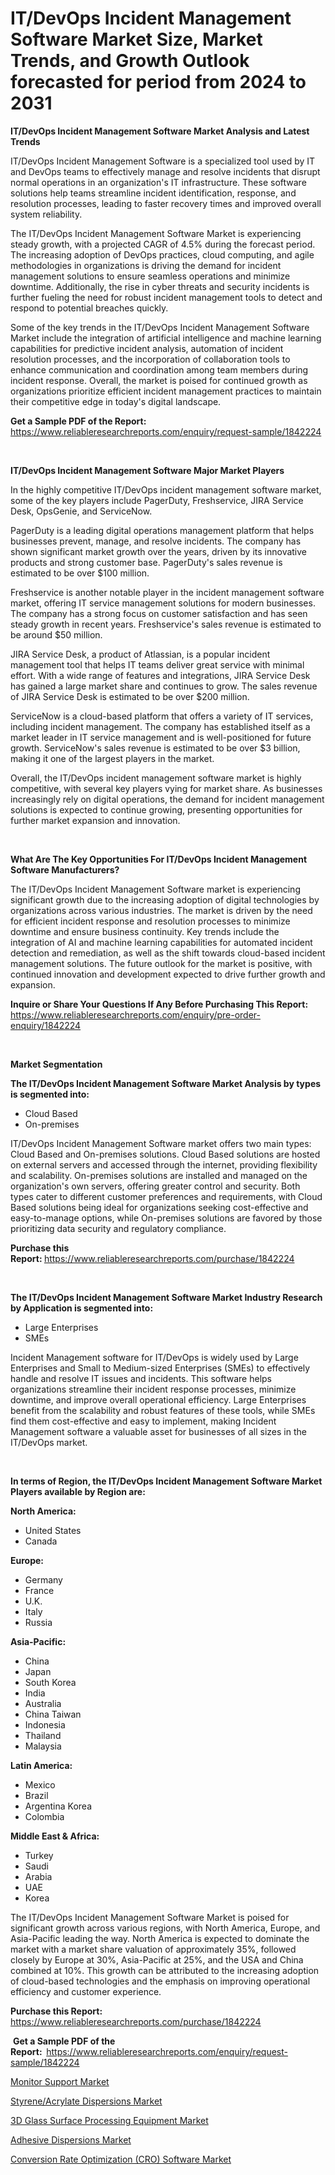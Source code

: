 <p><h1>IT/DevOps Incident Management Software Market Size, Market Trends, and Growth Outlook forecasted for period from 2024 to 2031</h1></p><p><strong>IT/DevOps Incident Management Software Market Analysis and Latest Trends</strong></p>
<p><p>IT/DevOps Incident Management Software is a specialized tool used by IT and DevOps teams to effectively manage and resolve incidents that disrupt normal operations in an organization's IT infrastructure. These software solutions help teams streamline incident identification, response, and resolution processes, leading to faster recovery times and improved overall system reliability.</p><p>The IT/DevOps Incident Management Software Market is experiencing steady growth, with a projected CAGR of 4.5% during the forecast period. The increasing adoption of DevOps practices, cloud computing, and agile methodologies in organizations is driving the demand for incident management solutions to ensure seamless operations and minimize downtime. Additionally, the rise in cyber threats and security incidents is further fueling the need for robust incident management tools to detect and respond to potential breaches quickly.</p><p>Some of the key trends in the IT/DevOps Incident Management Software Market include the integration of artificial intelligence and machine learning capabilities for predictive incident analysis, automation of incident resolution processes, and the incorporation of collaboration tools to enhance communication and coordination among team members during incident response. Overall, the market is poised for continued growth as organizations prioritize efficient incident management practices to maintain their competitive edge in today's digital landscape.</p></p>
<p><strong>Get a Sample PDF of the Report:&nbsp;</strong> <a href="https://www.reliableresearchreports.com/enquiry/request-sample/1842224">https://www.reliableresearchreports.com/enquiry/request-sample/1842224</a></p>
<p>&nbsp;</p>
<p><strong>IT/DevOps Incident Management Software Major Market Players</strong></p>
<p><p>In the highly competitive IT/DevOps incident management software market, some of the key players include PagerDuty, Freshservice, JIRA Service Desk, OpsGenie, and ServiceNow. </p><p>PagerDuty is a leading digital operations management platform that helps businesses prevent, manage, and resolve incidents. The company has shown significant market growth over the years, driven by its innovative products and strong customer base. PagerDuty's sales revenue is estimated to be over $100 million.</p><p>Freshservice is another notable player in the incident management software market, offering IT service management solutions for modern businesses. The company has a strong focus on customer satisfaction and has seen steady growth in recent years. Freshservice's sales revenue is estimated to be around $50 million.</p><p>JIRA Service Desk, a product of Atlassian, is a popular incident management tool that helps IT teams deliver great service with minimal effort. With a wide range of features and integrations, JIRA Service Desk has gained a large market share and continues to grow. The sales revenue of JIRA Service Desk is estimated to be over $200 million.</p><p>ServiceNow is a cloud-based platform that offers a variety of IT services, including incident management. The company has established itself as a market leader in IT service management and is well-positioned for future growth. ServiceNow's sales revenue is estimated to be over $3 billion, making it one of the largest players in the market.</p><p>Overall, the IT/DevOps incident management software market is highly competitive, with several key players vying for market share. As businesses increasingly rely on digital operations, the demand for incident management solutions is expected to continue growing, presenting opportunities for further market expansion and innovation.</p></p>
<p>&nbsp;</p>
<p><strong>What Are The Key Opportunities For IT/DevOps Incident Management Software Manufacturers?</strong></p>
<p><p>The IT/DevOps Incident Management Software market is experiencing significant growth due to the increasing adoption of digital technologies by organizations across various industries. The market is driven by the need for efficient incident response and resolution processes to minimize downtime and ensure business continuity. Key trends include the integration of AI and machine learning capabilities for automated incident detection and remediation, as well as the shift towards cloud-based incident management solutions. The future outlook for the market is positive, with continued innovation and development expected to drive further growth and expansion.</p></p>
<p><strong>Inquire or Share Your Questions If Any Before Purchasing This Report:</strong> <a href="https://www.reliableresearchreports.com/enquiry/pre-order-enquiry/1842224">https://www.reliableresearchreports.com/enquiry/pre-order-enquiry/1842224</a></p>
<p>&nbsp;</p>
<p><strong>Market Segmentation</strong></p>
<p><strong>The IT/DevOps Incident Management Software Market Analysis by types is segmented into:</strong></p>
<p><ul><li>Cloud Based</li><li>On-premises</li></ul></p>
<p><p>IT/DevOps Incident Management Software market offers two main types: Cloud Based and On-premises solutions. Cloud Based solutions are hosted on external servers and accessed through the internet, providing flexibility and scalability. On-premises solutions are installed and managed on the organization's own servers, offering greater control and security. Both types cater to different customer preferences and requirements, with Cloud Based solutions being ideal for organizations seeking cost-effective and easy-to-manage options, while On-premises solutions are favored by those prioritizing data security and regulatory compliance.</p></p>
<p><strong>Purchase this Report:&nbsp;</strong><a href="https://www.reliableresearchreports.com/purchase/1842224">https://www.reliableresearchreports.com/purchase/1842224</a></p>
<p>&nbsp;</p>
<p><strong>The IT/DevOps Incident Management Software Market Industry Research by Application is segmented into:</strong></p>
<p><ul><li>Large Enterprises</li><li>SMEs</li></ul></p>
<p><p>Incident Management software for IT/DevOps is widely used by Large Enterprises and Small to Medium-sized Enterprises (SMEs) to effectively handle and resolve IT issues and incidents. This software helps organizations streamline their incident response processes, minimize downtime, and improve overall operational efficiency. Large Enterprises benefit from the scalability and robust features of these tools, while SMEs find them cost-effective and easy to implement, making Incident Management software a valuable asset for businesses of all sizes in the IT/DevOps market.</p></p>
<p>&nbsp;</p>
<p><strong>In terms of Region, the IT/DevOps Incident Management Software Market Players available by Region are:</strong></p>
<p>
    <p> <strong> North America: </strong>
        <ul>
            <li>United States</li>
            <li>Canada</li>
        </ul>
        </p> 
    <p> <strong> Europe: </strong>
        <ul>
            <li>Germany</li>
            <li>France</li>
            <li>U.K.</li>
            <li>Italy</li>
            <li>Russia</li>
        </ul>
        </p> 
    <p> <strong> Asia-Pacific: </strong>
        <ul>
            <li>China</li>
            <li>Japan</li>
            <li>South Korea</li>
            <li>India</li>
            <li>Australia</li>
            <li>China Taiwan</li>
            <li>Indonesia</li>
            <li>Thailand</li>
            <li>Malaysia</li>
        </ul>
        </p> 
    <p> <strong> Latin America: </strong>
        <ul>
            <li>Mexico</li>
            <li>Brazil</li>
            <li>Argentina Korea</li>
            <li>Colombia</li>
        </ul>
        </p> 
    <p> <strong> Middle East & Africa: </strong>
        <ul>
            <li>Turkey</li>
            <li>Saudi</li>
            <li>Arabia</li>
            <li>UAE</li>
            <li>Korea</li>
        </ul>
    </p>
    </p>
<p><p>The IT/DevOps Incident Management Software Market is poised for significant growth across various regions, with North America, Europe, and Asia-Pacific leading the way. North America is expected to dominate the market with a market share valuation of approximately 35%, followed closely by Europe at 30%, Asia-Pacific at 25%, and the USA and China combined at 10%. This growth can be attributed to the increasing adoption of cloud-based technologies and the emphasis on improving operational efficiency and customer experience.</p></p>
<p><strong>Purchase this Report: </strong><a href="https://www.reliableresearchreports.com/purchase/1842224">https://www.reliableresearchreports.com/purchase/1842224</a></p>
<p>&nbsp;<strong>Get a Sample PDF of the Report:&nbsp;&nbsp;</strong><a href="https://www.reliableresearchreports.com/enquiry/request-sample/1842224">https://www.reliableresearchreports.com/enquiry/request-sample/1842224</a></p>
<p><strong></strong></p>
<p><p><a href="https://medium.com/@alesiabrahimi58/analyzing-monitor-support-market-global-industry-perspective-and-forecast-2024-to-2031-b1a4e4a11ad7">Monitor Support Market</a></p><p><a href="https://github.com/gamblestampleyjenny50m5sl6/Market-Research-Report-List-1/blob/main/styreneacrylate-dispersions-market.md">Styrene/Acrylate Dispersions Market</a></p><p><a href="https://medium.com/@besaosmani1903/3d-glass-surface-processing-equipment-market-research-report-its-history-and-forecast-2024-to-2031-dd5850121fc1">3D Glass Surface Processing Equipment Market</a></p><p><a href="https://github.com/wwwkeltoum/Market-Research-Report-List-2/blob/main/adhesive-dispersions-market.md">Adhesive Dispersions Market</a></p><p><a href="https://github.com/nicholepatriciadoylenwnrjr0/Market-Research-Report-List-1/blob/main/conversion-rate-optimization-cro-software-market.md">Conversion Rate Optimization (CRO) Software Market</a></p></p>